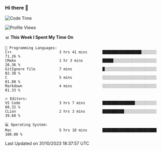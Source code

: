 ### Hi there 👋

<!--START_SECTION:waka-->
![Code Time](http://img.shields.io/badge/Code%20Time-58%20hrs-blue)

![Profile Views](http://img.shields.io/badge/Profile%20Views-75-blue)

📊 **This Week I Spent My Time On** 

```text
💬 Programming Languages: 
C++                      3 hrs 41 mins       ██████████████████░░░░░░░   71.26 % 
CMake                    1 hr 3 mins         █████░░░░░░░░░░░░░░░░░░░░   20.36 % 
GitIgnore file           7 mins              █░░░░░░░░░░░░░░░░░░░░░░░░   02.38 % 
C                        5 mins              ░░░░░░░░░░░░░░░░░░░░░░░░░   01.80 % 
Markdown                 4 mins              ░░░░░░░░░░░░░░░░░░░░░░░░░   01.33 % 

🔥 Editors: 
VS Code                  3 hrs 7 mins        ███████████████░░░░░░░░░░   60.32 % 
CLion                    2 hrs 3 mins        ██████████░░░░░░░░░░░░░░░   39.68 % 

💻 Operating System: 
Mac                      5 hrs 10 mins       █████████████████████████   100.00 % 
```


 Last Updated on 31/10/2023 18:37:57 UTC
<!--END_SECTION:waka-->

<!--
**JackeyHua-SJTU/JackeyHua-SJTU** is a ✨ _special_ ✨ repository because its `README.md` (this file) appears on your GitHub profile.

Here are some ideas to get you started:

- 🔭 I’m currently working on ...
- 🌱 I’m currently learning ...
- 👯 I’m looking to collaborate on ...
- 🤔 I’m looking for help with ...
- 💬 Ask me about ...
- 📫 How to reach me: ...
- 😄 Pronouns: ...
- ⚡ Fun fact: ...
-->
